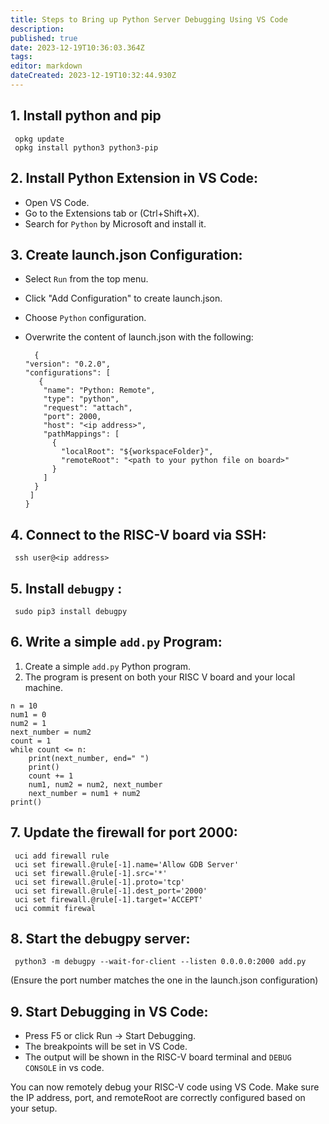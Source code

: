 ```yaml
---
title: Steps to Bring up Python Server Debugging Using VS Code
description: 
published: true
date: 2023-12-19T10:36:03.364Z
tags: 
editor: markdown
dateCreated: 2023-12-19T10:32:44.930Z
---
```



## 1. Install python and pip
     opkg update 
     opkg install python3 python3-pip
## 2. Install Python Extension in VS Code:
 - Open VS Code.
 - Go to the Extensions tab or (Ctrl+Shift+X).
 - Search for `Python` by Microsoft and install it.
## 3. Create launch.json Configuration:
- Select `Run` from the top menu.
- Click "Add Configuration" to create launch.json.
- Choose `Python` configuration.
- Overwrite the content of launch.json with the following:

        {
      "version": "0.2.0",
      "configurations": [
         {
          "name": "Python: Remote",
          "type": "python",
          "request": "attach",
          "port": 2000,
          "host": "<ip address>",
          "pathMappings": [
            {
              "localRoot": "${workspaceFolder}",
              "remoteRoot": "<path to your python file on board>"
            }
          ]
        }
       ]
      }
## 4. Connect to the RISC-V board via SSH:
     ssh user@<ip address>
## 5. Install `debugpy` :
     sudo pip3 install debugpy
## 6. Write a simple `add.py` Program:
  1. Create a simple `add.py` Python program. 
  2. The program is present on both your RISC V board and your local machine.

    n = 10
    num1 = 0
    num2 = 1
    next_number = num2
    count = 1
    while count <= n:
        print(next_number, end=" ")
        print()
        count += 1
        num1, num2 = num2, next_number
        next_number = num1 + num2
    print()
## 7. Update the firewall for port 2000:
     uci add firewall rule
     uci set firewall.@rule[-1].name='Allow GDB Server'
     uci set firewall.@rule[-1].src='*'
     uci set firewall.@rule[-1].proto='tcp'
     uci set firewall.@rule[-1].dest_port='2000'
     uci set firewall.@rule[-1].target='ACCEPT'
     uci commit firewal
## 8. Start the debugpy server:
     python3 -m debugpy --wait-for-client --listen 0.0.0.0:2000 add.py
  (Ensure the port number matches the one in the launch.json configuration)
## 9. Start Debugging in VS Code:
  - Press F5 or click Run -> Start Debugging.
  - The breakpoints will be set in VS Code.
  - The output will be shown in the RISC-V board terminal and `DEBUG CONSOLE` in vs code.

You can now remotely debug your RISC-V code using VS Code. Make sure the IP address, port, and remoteRoot are correctly configured based on your setup.
